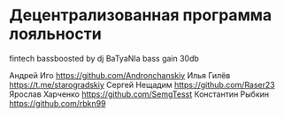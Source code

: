 # Децентрализованная программа лояльности
fintech bassboosted by dj BaTyaNIa bass gain 30db

Андрей Иго https://github.com/Andronchanskiy
Илья Гилёв https://t.me/starogradskiy 
Сергей Нещадим https://github.com/Raser23
Ярослав Харченко https://github.com/SemgTesst
Константин Рыбкин https://github.com/rbkn99
